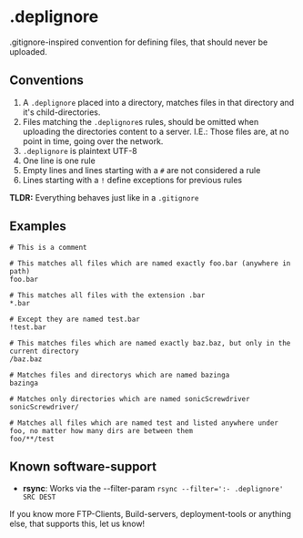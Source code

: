 # .deplignore
.gitignore-inspired convention for defining files, that should never be uploaded.

## Conventions

1. A `.deplignore` placed into a directory, matches files in that directory and it's child-directories.
1. Files matching the `.deplignore`s rules, should be omitted when uploading the directories content to a server. I.E.: Those files are, at no point in time, going over the network.
1. `.deplignore` is plaintext UTF-8
1. One line is one rule
1. Empty lines and lines starting with a `#` are not considered a rule
1. Lines starting with a `!` define exceptions for previous rules

**TLDR:** Everything behaves just like in a `.gitignore`

## Examples

```.gitignore
# This is a comment

# This matches all files which are named exactly foo.bar (anywhere in path)
foo.bar

# This matches all files with the extension .bar
*.bar

# Except they are named test.bar
!test.bar

# This matches files which are named exactly baz.baz, but only in the current directory
/baz.baz

# Matches files and directorys which are named bazinga
bazinga

# Matches only directories which are named sonicScrewdriver
sonicScrewdriver/

# Matches all files which are named test and listed anywhere under foo, no matter how many dirs are between them
foo/**/test
```

## Known software-support

- **rsync**: Works via the --filter-param `rsync --filter=':- .deplignore' SRC DEST`

If you know more FTP-Clients, Build-servers, deployment-tools or anything else, that supports this, let us know!
